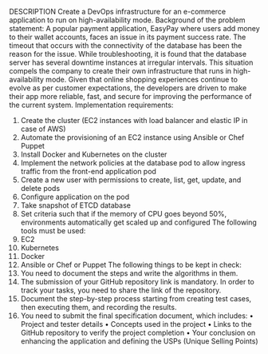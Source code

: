 DESCRIPTION
Create a DevOps infrastructure for an e-commerce application to run on high-availability mode.
Background of the problem statement:
A popular payment application, EasyPay where users add money to their wallet accounts, faces an issue in its payment success rate. The timeout that occurs with
the connectivity of the database has been the reason for the issue.
While troubleshooting, it is found that the database server has several downtime instances at irregular intervals. This situation compels the company to create their own infrastructure that runs in high-availability mode.
Given that online shopping experiences continue to evolve as per customer expectations, the developers are driven to make their app more reliable, fast, and secure for improving the performance of the current system.
Implementation requirements:
1.	Create the cluster (EC2 instances with load balancer and elastic IP in case of AWS)
2.	Automate the provisioning of an EC2 instance using Ansible or Chef Puppet
3.	Install Docker and Kubernetes on the cluster
4.	Implement the network policies at the database pod to allow ingress traffic from the front-end application pod
5.	Create a new user with permissions to create, list, get, update, and delete pods
6.	Configure application on the pod
7.	Take snapshot of ETCD database
8.	Set criteria such that if the memory of CPU goes beyond 50%, environments automatically get scaled up and configured
The following tools must be used:
1.	EC2
2.	Kubernetes
3.	Docker
4.	Ansible or Chef or Puppet
The following things to be kept in check:
1.	You need to document the steps and write the algorithms in them.
2.	The submission of your GitHub repository link is mandatory. In order to track your tasks, you need to share the link of the repository.
3.	Document the step-by-step process starting from creating test cases, then executing them, and recording the results.
4.	You need to submit the final specification document, which includes:
•	Project and tester details
•	Concepts used in the project
•	Links to the GitHub repository to verify the project completion
•	Your conclusion on enhancing the application and defining the USPs (Unique Selling Points)
